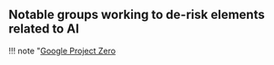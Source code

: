 ## Notable groups working to de-risk elements related to AI

!!! note "[Google Project Zero](https://googleprojectzero.blogspot.com/)
